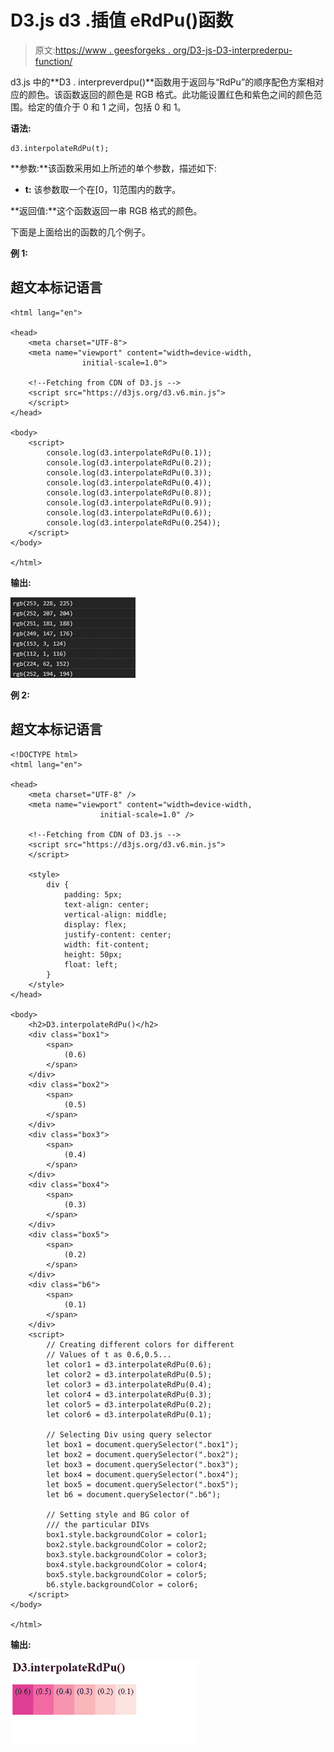 # D3.js d3 .插值 eRdPu()函数

> 原文:[https://www . geesforgeks . org/D3-js-D3-interprederpu-function/](https://www.geeksforgeeks.org/d3-js-d3-interpolaterdpu-function/)

d3.js 中的**D3 . interpreverdpu()**函数用于返回与“RdPu”的顺序配色方案相对应的颜色。该函数返回的颜色是 RGB 格式。此功能设置红色和紫色之间的颜色范围。给定的值介于 0 和 1 之间，包括 0 和 1。

**语法:**

```
d3.interpolateRdPu(t);
```

**参数:**该函数采用如上所述的单个参数，描述如下:

*   **t:** 该参数取一个在[0，1]范围内的数字。

**返回值:**这个函数返回一串 RGB 格式的颜色。

下面是上面给出的函数的几个例子。

**例 1:**

## 超文本标记语言

```
<html lang="en">

<head>
    <meta charset="UTF-8">
    <meta name="viewport" content="width=device-width, 
                initial-scale=1.0">

    <!--Fetching from CDN of D3.js -->
    <script src="https://d3js.org/d3.v6.min.js">
    </script>
</head>

<body>
    <script>
        console.log(d3.interpolateRdPu(0.1));
        console.log(d3.interpolateRdPu(0.2));
        console.log(d3.interpolateRdPu(0.3));
        console.log(d3.interpolateRdPu(0.4));
        console.log(d3.interpolateRdPu(0.8));
        console.log(d3.interpolateRdPu(0.9));
        console.log(d3.interpolateRdPu(0.6));
        console.log(d3.interpolateRdPu(0.254));
    </script>
</body>

</html>
```

**输出:**

[![](img/74586399ad51893a478750ba63fbb837.png)](https://media.geeksforgeeks.org/wp-content/uploads/20200824200404/01-200x129.PNG)

**例 2:**

## 超文本标记语言

```
<!DOCTYPE html>
<html lang="en">

<head>
    <meta charset="UTF-8" />
    <meta name="viewport" content="width=device-width, 
                    initial-scale=1.0" />

    <!--Fetching from CDN of D3.js -->
    <script src="https://d3js.org/d3.v6.min.js">
    </script>

    <style>
        div {
            padding: 5px;
            text-align: center;
            vertical-align: middle;
            display: flex;
            justify-content: center;
            width: fit-content;
            height: 50px;
            float: left;
        }
    </style>
</head>

<body>
    <h2>D3.interpolateRdPu()</h2>
    <div class="box1">
        <span>
            (0.6)
        </span>
    </div>
    <div class="box2">
        <span>
            (0.5)
        </span>
    </div>
    <div class="box3">
        <span>
            (0.4)
        </span>
    </div>
    <div class="box4">
        <span>
            (0.3)
        </span>
    </div>
    <div class="box5">
        <span>
            (0.2)
        </span>
    </div>
    <div class="b6">
        <span>
            (0.1)
        </span>
    </div>
    <script>
        // Creating different colors for different
        // Values of t as 0.6,0.5...  
        let color1 = d3.interpolateRdPu(0.6);
        let color2 = d3.interpolateRdPu(0.5);
        let color3 = d3.interpolateRdPu(0.4);
        let color4 = d3.interpolateRdPu(0.3);
        let color5 = d3.interpolateRdPu(0.2);
        let color6 = d3.interpolateRdPu(0.1);

        // Selecting Div using query selector 
        let box1 = document.querySelector(".box1");
        let box2 = document.querySelector(".box2");
        let box3 = document.querySelector(".box3");
        let box4 = document.querySelector(".box4");
        let box5 = document.querySelector(".box5");
        let b6 = document.querySelector(".b6");

        // Setting style and BG color of 
        /// the particular DIVs 
        box1.style.backgroundColor = color1;
        box2.style.backgroundColor = color2;
        box3.style.backgroundColor = color3;
        box4.style.backgroundColor = color4;
        box5.style.backgroundColor = color5;
        b6.style.backgroundColor = color6; 
    </script>
</body>

</html>
```

**输出:**

[![](img/f471dad977c0586f8aea6636822bd9bd.png)](https://media.geeksforgeeks.org/wp-content/uploads/20200824200904/01-300x135.PNG)